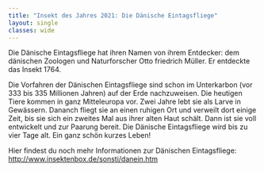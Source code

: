 ```yaml
---
title: "Insekt des Jahres 2021: Die Dänische Eintagsfliege"
layout: single
classes: wide
---
```

Die Dänische Eintagsfliege hat ihren Namen von ihrem Entdecker: dem dänischen Zoologen und Naturforscher Otto friedrich Müller. Er entdeckte das Insekt 1764.

Die Vorfahren der Dänischen Eintagsfliege sind schon im Unterkarbon (vor 333 bis 335 Millionen Jahren) auf der Erde nachzuweisen. Die heutigen Tiere kommen in ganz Mitteleuropa vor. Zwei Jahre lebt sie als Larve in Gewässern. Dananch fliegt sie an einen ruhigen Ort und verweilt dort einige Zeit, bis sie sich ein zweites Mal aus ihrer alten Haut schält. Dann ist sie voll entwickelt und zur Paarung bereit. Die Dänische Eintagsfliege wird bis zu vier Tage alt. Ein ganz schön kurzes Leben!

Hier findest du noch mehr Informationen zur Dänischen Eintagsfliege: http://www.insektenbox.de/sonsti/danein.htm
